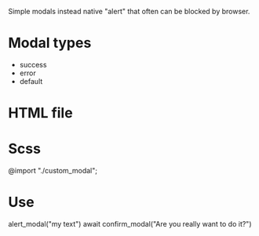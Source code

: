 Simple modals instead native "alert" that often can be blocked by browser. 

# Modal types
- success
- error
- default

# HTML file
<script src="alert_modal.js">  </script>
<script src="confirm_modal.js">  </script>

# Scss
@import "./custom_modal";

# Use
alert_modal("my text")
await confirm_modal("Are you really want to do it?")